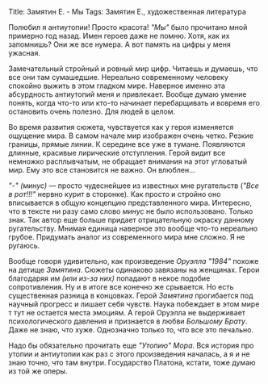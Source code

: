 Title: Замятин Е. - Мы
Tags: Замятин Е., художественная литература

Полюбил я антиутопии!  Просто красота!   *"Мы"* было прочитано мной примерно год
назад. Имен героев даже не помню. Хотя,  как их запомнишь?  Они же все нумера. А
вот память на цифры у меня ужасная.

Замечательный стройный  и ровный мир цифр.   Читаешь и думаешь, что  все они там
сумашедшие.   Нереально современному  человеку  спокойно выжить  в этом  гладком
мире.  Наверное  именно эта  абсурдность антиутопий  меня и  привлекает.  Вообще
думаю умение  понять, когда что-то  или кто-то начинает перебарщивать  и вовремя
его остановить очень полезно. Для людей в целом.

Во время развития  сюжета, чувствуется как у героя изменяется  ощущение мира.  В
самом  начале мир  изображен  очень  четко.  Резкие  границы,  прямые линии.   К
середине   все  уже   в   тумане.   Появляются   длинные,  красивые   лирические
отступления. Герой видит все немножко расплывчатым, не обращает внимания на этот
угловатый мир. Ему это все становится не важно. Он влюблен…

*"-"  (минус)*  — просто  чудеснейшее  из  известных  мне ругательств  (*"Все  в
рот!!!"* нервно курит в сторонке).  Как просто и стройно оно вписывается в общую
концепцию  представленного мира.   Интересно, что  в тексте  ни разу  само слово
*минус*  не было  использовано.   Только  знак.  Так  автор  еще больше  придает
отрицательную окраску данному ругательству.   Мнимая единица наверное это вообще
что-то нереально грубое.   Придумать аналог из современного мира  мне сложно.  Я
не ругаюсь.

Вообще говоря удивительно, как произведение  *Оруэлла* *"1984"* похоже на детище
*Замятина*.  Сюжеты  одинаково завязаны на  женщинах. Герои благодаряя  им *(или
из-за них)* попадают в некое подобие сопротивления.  Ну и в итоге все конечно же
срывается.   Но  есть  существенная   разница  в  концовках.   Герой  *Замятина*
прогибается под  научный прогресс и лишает  себя чувств. Наука побеждает  в этом
мире  т  тут  не  остается  места  эмоциям.   А  герой  Оруэлла  не  выдерживает
психологического давления и признается в  любви *Большому Брату*.  Даже не знаю,
что хуже. Однозначно только то, что все это печально.

Надо бы  обязательно прочитать еще  *"Утопию" Мора*.   Вся история про  утопии и
антиутопии как раз с  этого произведения началась, а я и не  знаю точно, что там
внутри.  Государство Платона, кстати, тоже думаю из той же оперы.
